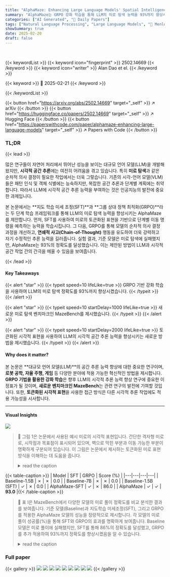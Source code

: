 ```yaml
---
title: "AlphaMaze: Enhancing Large Language Models' Spatial Intelligence via GRPO"
summary: "AlphaMaze는 GRPO 강화 학습을 통해 LLM의 미로 탐색 능력을 93%까지 향상시킨 혁신적인 두 단계 학습 프레임워크입니다!"
categories: ["AI Generated", "🤗 Daily Papers"]
tags: ["Natural Language Processing", "Large Language Models", "🏢 Menlo Research",]
showSummary: true
date: 2025-02-20
draft: false
---
```


<br>

{{< keywordList >}}
{{< keyword icon="fingerprint" >}} 2502.14669 {{< /keyword >}}
{{< keyword icon="writer" >}} Alan Dao et el. {{< /keyword >}}
 
{{< keyword >}} 🤗 2025-02-21 {{< /keyword >}}
 
{{< /keywordList >}}

{{< button href="https://arxiv.org/abs/2502.14669" target="_self" >}}
↗ arXiv
{{< /button >}}
{{< button href="https://huggingface.co/papers/2502.14669" target="_self" >}}
↗ Hugging Face
{{< /button >}}
{{< button href="https://paperswithcode.com/paper/alphamaze-enhancing-large-language-models" target="_self" >}}
↗ Papers with Code
{{< /button >}}




### TL;DR


{{< lead >}}

많은 연구들이 자연어 처리에서 뛰어난 성능을 보이는 대규모 언어 모델(LLM)을 개발해왔지만, **시각적 공간 추론**에는 여전히 어려움을 겪고 있습니다. 특히 **미로 탐색**과 같은 순차적 의사 결정이 필요한 작업에서는 더욱 그렇습니다.  기존의 시각-언어 모델(VLM)들은 패턴 인식 및 객체 식별에는 능숙하지만, 복잡한 공간 추론과 단계별 계획에는 취약합니다. 따라서 LLM에 시각적 공간 추론 능력을 부여하는 것은 인공지능의 발전에 중요한 과제입니다.

본 논문에서는 **지도 학습 미세 조정(SFT)**과 **그룹 상대 정책 최적화(GRPO)**라는 두 단계 학습 프레임워크를 통해 LLM의 미로 탐색 능력을 향상시키는 AlphaMaze를 제안합니다.  먼저, SFT를 사용하여 미로의 토큰화된 표현을 기반으로 단계별 이동 명령을 예측하는 능력을 학습시킵니다.  그 다음, GRPO를 통해 모델의 순차적 의사 결정 과정을 개선하고, **연쇄적 사고(Chain-of-Thought)** 행동을 유도하여 더욱 강력하고 자기 수정적인 추론 능력을 길러줍니다.  실험 결과, 기준 모델은 미로 탐색에 실패했지만, AlphaMaze는 93%의 정확도를 달성했습니다. 이는 제안된 방법이 LLM과 시각적 공간 작업 간의 간극을 메울 수 있음을 보여줍니다.

{{< /lead >}}


#### Key Takeaways

{{< alert "star" >}}
{{< typeit speed=10 lifeLike=true >}} GRPO 기반 강화 학습을 사용하여 LLM의 미로 탐색 정확도를 93%까지 향상시켰습니다. {{< /typeit >}}
{{< /alert >}}

{{< alert "star" >}}
{{< typeit speed=10 startDelay=1000 lifeLike=true >}} 새로운 미로 탐색 벤치마크인 MazeBench를 제시했습니다. {{< /typeit >}}
{{< /alert >}}

{{< alert "star" >}}
{{< typeit speed=10 startDelay=2000 lifeLike=true >}} 토큰화된 시각적 표현을 사용하여 LLM의 시각적 공간 추론 능력을 향상시키는 새로운 방법을 제시했습니다. {{< /typeit >}}
{{< /alert >}}

#### Why does it matter?
본 논문은 **대규모 언어 모델(LLM)**의 공간 추론 능력 향상에 대한 중요한 연구이며, **로봇 공학, 자율 주행, 게임** 등 다양한 분야에 적용 가능한 혁신적인 방법을 제시합니다.  **GRPO 기법을 활용한 강화 학습**은 향후 LLM의 시각적 추론 능력 향상 연구에 중요한 이정표가 될 것이며, **새로운 벤치마크인 MazeBench**는 관련 연구의 발전에 기여할 것입니다.  또한, **토큰화된 시각적 표현**을 사용한 접근 방식은 다른 시각적 추론 작업에도 적용 가능성을 시사합니다.

------
#### Visual Insights



![](https://arxiv.org/html/2502.14669/extracted/6219274/figures/example_maze.png)

> 🔼 그림 1은 논문에서 사용된 예시 미로의 시각적 표현입니다. 간단한 격자형 미로로, 시작점과 목표점이 표시되어 있으며, 벽으로 막힌 부분과 이동 가능한 부분이 명확하게 구분되어 있습니다. 이 그림은 논문에서 제시하는 토큰화된 미로 표현 방식을 이해하는 데 도움을 줍니다.
> <details>
> <summary>read the caption</summary>
> Figure 1: Visual of the Example Maze
> </details>





{{< table-caption >}}
| Model | SFT | GRPO | Score (%) |
|---|---|---|---|
| Baseline-1.5B | ✗ | ✗ | 0.0 |
| Baseline-7B | ✗ | ✗ | 0.0 |
| Baseline-1.5B (SFT) | ✓ | ✗ | 0.0 |
| AlphaMaze-SFT | ✓ | ✗ | 86.0 |
| AlphaMaze | ✓ | ✓ | **93.0** |{{< /table-caption >}}

> 🔼 표 I은 MazeBench에서 다양한 모델의 미로 풀이 정확도를 비교 분석한 결과를 보여줍니다.  기준 모델(Baseline)과 지도학습 미세조정(SFT), 그리고 GRPO를 적용한 AlphaMaze 모델의 성능을 정량적으로 제시합니다.  각 모델의 미로 풀이 성공률(%)을 통해 SFT와 GRPO의 효과를 명확하게 보여줍니다.  Baseline 모델은 미로 풀이에 실패했지만, SFT를 통해 86%의 정확도를 달성했고,  GRPO를 추가 적용하여 93%까지 정확도를 향상시켰음을 알 수 있습니다.
> <details>
> <summary>read the caption</summary>
> TABLE I: Maze Solving Accuracy on MazeBench
> </details>





### Full paper

{{< gallery >}}
<img src="paper_images/1.png" class="grid-w50 md:grid-w33 xl:grid-w25" />
<img src="paper_images/2.png" class="grid-w50 md:grid-w33 xl:grid-w25" />
<img src="paper_images/3.png" class="grid-w50 md:grid-w33 xl:grid-w25" />
<img src="paper_images/4.png" class="grid-w50 md:grid-w33 xl:grid-w25" />
<img src="paper_images/5.png" class="grid-w50 md:grid-w33 xl:grid-w25" />
<img src="paper_images/6.png" class="grid-w50 md:grid-w33 xl:grid-w25" />
<img src="paper_images/7.png" class="grid-w50 md:grid-w33 xl:grid-w25" />
<img src="paper_images/8.png" class="grid-w50 md:grid-w33 xl:grid-w25" />
<img src="paper_images/9.png" class="grid-w50 md:grid-w33 xl:grid-w25" />
{{< /gallery >}}